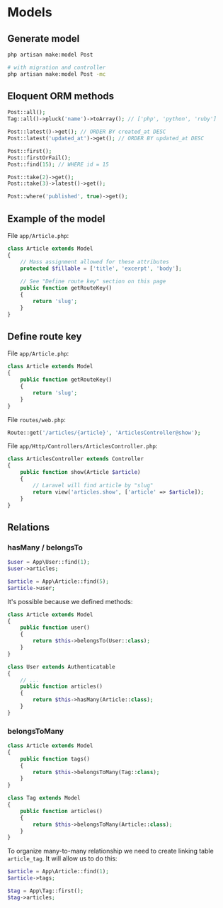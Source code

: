 # Models

## Generate model

```bash
php artisan make:model Post

# with migration and controller
php artisan make:model Post -mc
```

## Eloquent ORM methods

```php
Post::all();
Tag::all()->pluck('name')->toArray(); // ['php', 'python', 'ruby']

Post::latest()->get(); // ORDER BY created_at DESC
Post::latest('updated_at')->get(); // ORDER BY updated_at DESC

Post::first();
Post::firstOrFail();
Post::find(15); // WHERE id = 15

Post::take(2)->get();
Post::take(3)->latest()->get();

Post::where('published', true)->get();
```

## Example of the model

File `app/Article.php`:

```php
class Article extends Model
{
    // Mass assignment allowed for these attributes
    protected $fillable = ['title', 'excerpt', 'body'];
    
    // See "Define route key" section on this page
    public function getRouteKey()
    {
        return 'slug';
    }
}

```

## Define route key

File `app/Article.php`:

```php
class Article extends Model
{
    public function getRouteKey()
    {
        return 'slug';
    }
}
```

File `routes/web.php`:

```php
Route::get('/articles/{article}', 'ArticlesController@show');
```

File `app/Http/Controllers/ArticlesController.php`:

```php
class ArticlesController extends Controller
{
    public function show(Article $article)
    {
        // Laravel will find article by "slug"
        return view('articles.show', ['article' => $article]);
    }
}
```
## Relations

### hasMany / belongsTo

```php
$user = App\User::find(1);
$user->articles;

$article = App\Article::find(5);
$article->user;
```

It's possible because we defined methods:

```php
class Article extends Model
{
    public function user()
    {
        return $this->belongsTo(User::class);
    }
}
```

```php
class User extends Authenticatable
{
    // ...
    public function articles()
    {
        return $this->hasMany(Article::class);
    }
}
```

### belongsToMany

```php
class Article extends Model
{
    public function tags()
    {
        return $this->belongsToMany(Tag::class);
    }
}

class Tag extends Model
{
    public function articles()
    {
        return $this->belongsToMany(Article::class);
    }
}
```

To organize many-to-many relationship we need to create linking table `article_tag`.
It will allow us to do this:

```php
$article = App\Article::find(1);
$article->tags;

$tag = App\Tag::first();
$tag->articles;
```
